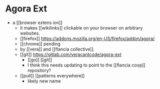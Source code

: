 # Agora Ext

- a [[browser extens  ion]] 
  - it makes [[wikilinks]] clickable on your browser on arbitrary websites.
  - [[firefox]] https://addons.mozilla.org/en-US/firefox/addon/agora/
  - [[chrome]] pending
  - by [[vera]] and [[flancia collective]].
  - [[git]] https://gitlab.com/veracantcode/agora-ext
    - [[go]] [[git]] 
    - I think this needs updating to point to the [[flancia coop]] repository?
  - [[pull]] [[patterns everywhere]]
    - likely new name


